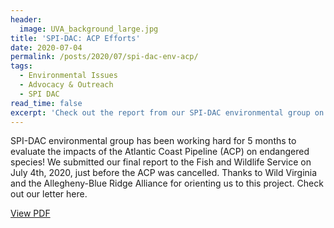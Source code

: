 ```yaml
---
header:
  image: UVA_background_large.jpg
title: 'SPI-DAC: ACP Efforts'
date: 2020-07-04
permalink: /posts/2020/07/spi-dac-env-acp/
tags:
  - Environmental Issues
  - Advocacy & Outreach
  - SPI DAC
read_time: false
excerpt: 'Check out the report from our SPI-DAC environmental group on endangered species impacted by the Atlantic Coast Pipeline (ACP).'
---
```


SPI-DAC environmental group has been working hard for 5 months to evaluate the impacts of the Atlantic Coast Pipeline (ACP) on endangered species! We submitted our final report to the Fish and Wildlife Service on July 4th, 2020, just before the ACP was cancelled. Thanks to Wild Virginia and the Allegheny-Blue Ridge Alliance for orienting us to this project. Check out our letter here.

[View PDF](http://spiatuva.github.io/files/SPI-DAC_Comments_on_ACP_Impacts_on_At_Risk_Species.pdf)
